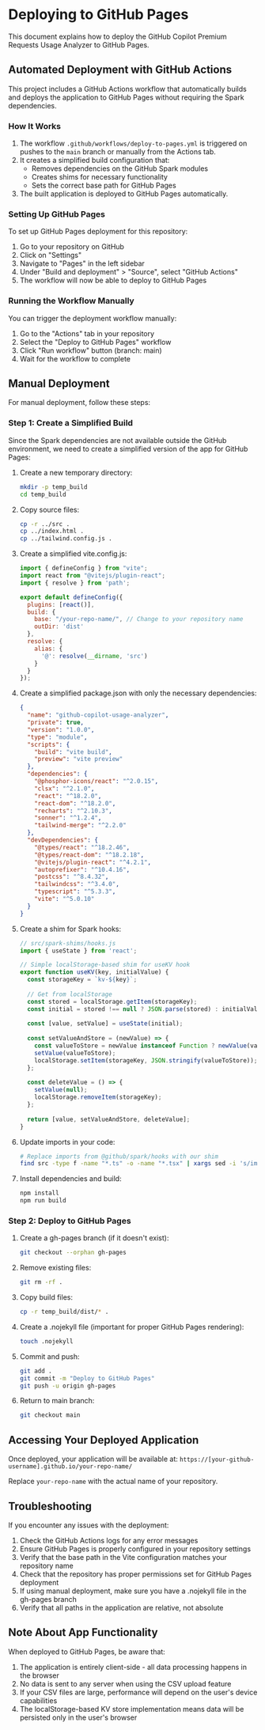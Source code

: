 # Deploying to GitHub Pages

This document explains how to deploy the GitHub Copilot Premium Requests Usage Analyzer to GitHub Pages.

## Automated Deployment with GitHub Actions

This project includes a GitHub Actions workflow that automatically builds and deploys the application to GitHub Pages without requiring the Spark dependencies.

### How It Works

1. The workflow `.github/workflows/deploy-to-pages.yml` is triggered on pushes to the `main` branch or manually from the Actions tab.
2. It creates a simplified build configuration that:
   - Removes dependencies on the GitHub Spark modules
   - Creates shims for necessary functionality
   - Sets the correct base path for GitHub Pages
3. The built application is deployed to GitHub Pages automatically.

### Setting Up GitHub Pages

To set up GitHub Pages deployment for this repository:

1. Go to your repository on GitHub
2. Click on "Settings"
3. Navigate to "Pages" in the left sidebar
4. Under "Build and deployment" > "Source", select "GitHub Actions"
5. The workflow will now be able to deploy to GitHub Pages

### Running the Workflow Manually

You can trigger the deployment workflow manually:

1. Go to the "Actions" tab in your repository
2. Select the "Deploy to GitHub Pages" workflow
3. Click "Run workflow" button (branch: main)
4. Wait for the workflow to complete

## Manual Deployment

For manual deployment, follow these steps:

### Step 1: Create a Simplified Build

Since the Spark dependencies are not available outside the GitHub environment, we need to create a simplified version of the app for GitHub Pages:

1. Create a new temporary directory:
   ```bash
   mkdir -p temp_build
   cd temp_build
   ```

2. Copy source files:
   ```bash
   cp -r ../src .
   cp ../index.html .
   cp ../tailwind.config.js .
   ```

3. Create a simplified vite.config.js:
   ```javascript
   import { defineConfig } from "vite";
   import react from "@vitejs/plugin-react";
   import { resolve } from 'path';

   export default defineConfig({
     plugins: [react()],
     build: {
       base: "/your-repo-name/", // Change to your repository name
       outDir: 'dist'
     },
     resolve: {
       alias: {
         '@': resolve(__dirname, 'src')
       }
     }
   });
   ```

4. Create a simplified package.json with only the necessary dependencies:
   ```json
   {
     "name": "github-copilot-usage-analyzer",
     "private": true,
     "version": "1.0.0",
     "type": "module",
     "scripts": {
       "build": "vite build",
       "preview": "vite preview"
     },
     "dependencies": {
       "@phosphor-icons/react": "^2.0.15",
       "clsx": "^2.1.0",
       "react": "^18.2.0",
       "react-dom": "^18.2.0",
       "recharts": "^2.10.3",
       "sonner": "^1.2.4",
       "tailwind-merge": "^2.2.0"
     },
     "devDependencies": {
       "@types/react": "^18.2.46",
       "@types/react-dom": "^18.2.18",
       "@vitejs/plugin-react": "^4.2.1",
       "autoprefixer": "^10.4.16",
       "postcss": "^8.4.32",
       "tailwindcss": "^3.4.0",
       "typescript": "^5.3.3",
       "vite": "^5.0.10"
     }
   }
   ```

5. Create a shim for Spark hooks:
   ```javascript
   // src/spark-shims/hooks.js
   import { useState } from 'react';

   // Simple localStorage-based shim for useKV hook
   export function useKV(key, initialValue) {
     const storageKey = `kv-${key}`;
     
     // Get from localStorage
     const stored = localStorage.getItem(storageKey);
     const initial = stored !== null ? JSON.parse(stored) : initialValue;
     
     const [value, setValue] = useState(initial);
     
     const setValueAndStore = (newValue) => {
       const valueToStore = newValue instanceof Function ? newValue(value) : newValue;
       setValue(valueToStore);
       localStorage.setItem(storageKey, JSON.stringify(valueToStore));
     };
     
     const deleteValue = () => {
       setValue(null);
       localStorage.removeItem(storageKey);
     };
     
     return [value, setValueAndStore, deleteValue];
   }
   ```

6. Update imports in your code:
   ```bash
   # Replace imports from @github/spark/hooks with our shim
   find src -type f -name "*.ts" -o -name "*.tsx" | xargs sed -i 's/import {.*} from "@github\/spark\/hooks"/import { useKV } from "..\/spark-shims\/hooks"/g'
   ```

7. Install dependencies and build:
   ```bash
   npm install
   npm run build
   ```

### Step 2: Deploy to GitHub Pages

1. Create a gh-pages branch (if it doesn't exist):
   ```bash
   git checkout --orphan gh-pages
   ```

2. Remove existing files:
   ```bash
   git rm -rf .
   ```

3. Copy build files:
   ```bash
   cp -r temp_build/dist/* .
   ```

4. Create a .nojekyll file (important for proper GitHub Pages rendering):
   ```bash
   touch .nojekyll
   ```

5. Commit and push:
   ```bash
   git add .
   git commit -m "Deploy to GitHub Pages"
   git push -u origin gh-pages
   ```

6. Return to main branch:
   ```bash
   git checkout main
   ```

## Accessing Your Deployed Application

Once deployed, your application will be available at:
`https://[your-github-username].github.io/your-repo-name/`

Replace `your-repo-name` with the actual name of your repository.

## Troubleshooting

If you encounter any issues with the deployment:

1. Check the GitHub Actions logs for any error messages
2. Ensure GitHub Pages is properly configured in your repository settings
3. Verify that the base path in the Vite configuration matches your repository name
4. Check that the repository has proper permissions set for GitHub Pages deployment
5. If using manual deployment, make sure you have a .nojekyll file in the gh-pages branch
6. Verify that all paths in the application are relative, not absolute

## Note About App Functionality

When deployed to GitHub Pages, be aware that:

1. The application is entirely client-side - all data processing happens in the browser
2. No data is sent to any server when using the CSV upload feature
3. If your CSV files are large, performance will depend on the user's device capabilities
4. The localStorage-based KV store implementation means data will be persisted only in the user's browser